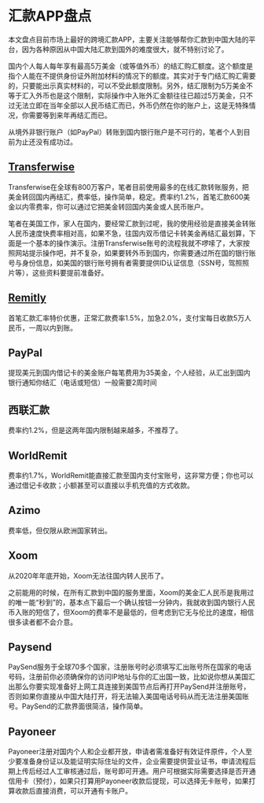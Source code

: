 # 汇款APP盘点

本文盘点目前市场上最好的跨境汇款APP，主要关注能够帮你汇款到中国大陆的平台，因为各种原因从中国大陆汇款到国外的难度很大，就不特别讨论了。

国内个人每人每年享有最高5万美金（或等值外币）的结汇购汇额度。这个额度是指个人能在不提供身份证外附加材料的情况下的额度。其实对于专门结汇购汇需要的，只要能出示真实材料的，可以不受此额度限制。另外，结汇限制为5万美金不等于汇入外币也是这个限制，实际操作中入账外汇金额往往已超过5万美金，只不过无法立即在当年全部以人民币结汇而已，外币仍然在你的账户上，这是无特殊情况，你需要等到来年再结汇而已。

从境外非银行账户（如PayPal）转账到国内银行账户是不可行的，笔者个人到目前为止还没有成功过。

## [Transferwise](https://dlnk.cc/transferwise)

Transferwise在全球有800万客户，笔者目前使用最多的在线汇款转账服务，把美金转回国内再结汇，费率低，操作简单，稳定。费率约1.2%，首笔汇款600美金以内零费率，你可以通过它把美金转回国内美金或人民币账户。

笔者在美国工作，家人在国内，要经常汇款到过呢，我的使用经验是直接美金转账人民币速度快费率相对高，如果不急，往国内双币借记卡转美金再结汇最划算，下面是一个基本的操作演示。注册Transferwise账号的流程我就不啰嗦了，大家按照网站提示操作吧，并不复杂，如果要转外币到国内，你需要通过所在国的银行账号与身份信息，如美国的银行账号拥有者需要提供ID认证信息（SSN号，驾照照片等），这些资料要提前准备好。

## [Remitly](https://dlnk.cc/remitly)

首笔汇款汇率特价优惠，正常汇款费率1.5%，加急2.0%，支付宝每日收款5万人民币，一周以内到账。

## PayPal

提现美元到国内借记卡的美金账户每笔费用为35美金，个人经验，从汇出到国内银行通知你结汇（电话或短信）一般需要2周时间

## 西联汇款

费率约1.2%，但是这两年国内限制越来越多，不推荐了。

## WorldRemit

费率约1.7%，WorldRemit能直接汇款至国内支付宝账号，这非常方便；你也可以通过借记卡收款；小额甚至可以直接以手机充值的方式收款。

## Azimo

费率低，但仅限从欧洲国家转出。

## Xoom

从2020年年底开始，Xoom无法往国内转人民币了。

之前能用的时候，在所有汇款到中国的服务里面，Xoom的美金汇人民币是我用过的唯一能“秒到”的，基本点下最后一个确认按钮一分钟内，我就收到国内银行人民币入账的短信了，但Xoom的费率不是最低的，但考虑到它无与伦比的速度，相信很多读者都不会介意。

## Paysend

PaySend服务于全球70多个国家，注册账号时必须填写汇出账号所在国家的电话号码，注册前你必须确保你的访问IP地址与你的汇出国一致，比如说你想从美国汇出那么你要实现准备好上网工具连接到美国节点后再打开PaySend并注册账号，否则如果你直接从中国大陆打开，将无法输入美国电话号码从而无法注册美国账号。PaySend的汇款界面很简洁，操作简单。

## Payoneer

Payoneer注册对国内个人和企业都开放，申请者需准备好有效证件原件，个人至少要准备身份证以及能证明实际住址的文件，企业需要提供营业证书，申请流程后期上传后经过人工审核通过后，账号即可开通。用户可根据实际需要选择是否开通信用卡（预付），如果只打算用Payoneer收款后提现，可以选择无卡账号，如果打算收款后直接消费，可以开通有卡账户。
